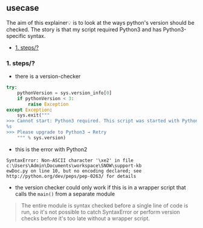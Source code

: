 ## usecase
The aim of this explainer💡 is to look at the ways python's version should be checked. The story is that my script required Python3 and has Python3-specific syntax. 

<!-- TOC -->

- [1. steps/?](#1-steps)

<!-- /TOC -->

### 1. steps/?
* there is a version-checker

```python
try:
    pythonVersion = sys.version_info[0]
    if pythonVersion < 3:
        raise Exception
except Exception:
    sys.exit("""
>>> Cannot start: Python3 required. This script was started with Python version
%s
>>> Please upgrade to Python3 → Retry
    """ % sys.version)
```

* this is the error with Python2

```
SyntaxError: Non-ASCII character '\xe2' in file c:\Users\Admin\Documents\workspace\SNOW\support-kb
ewDoc.py on line 10, but no encoding declared; see http://python.org/dev/peps/pep-0263/ for details
```

* the version checker could only work if this is in a wrapper script that calls the `main()` from a separate module

>  The entire module is syntax checked before a single line of code is run, so it's not possible to catch SyntaxError or perform version checks before it's too late without a wrapper script. 
